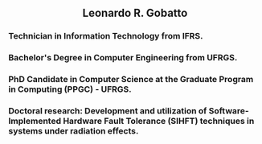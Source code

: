 <h2 align="center">Leonardo R. Gobatto</h2>

<h3> Technician in Information Technology from IFRS. </h3>
<h3> Bachelor's Degree in Computer Engineering from UFRGS. </h3>
<h3> PhD Candidate in Computer Science at the Graduate Program in Computing (PPGC) - UFRGS. </h3>
<h3> Doctoral research: Development and utilization of Software-Implemented Hardware Fault Tolerance (SIHFT) techniques in systems under radiation effects. </h3>
